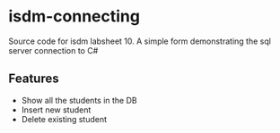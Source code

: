 # isdm-connecting
Source code for isdm labsheet 10. A simple form demonstrating the sql server connection to C#

## Features
- Show all the students in the DB
- Insert new student
- Delete existing student
